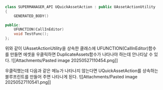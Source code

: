 ```cpp
class SUPERMANAGER_API UQuickAssetAction : public UAssetActionUtility
{
	GENERATED_BODY()
	
public:
	UFUNCTION(CallInEditor)
	void TestFunc();
};

```

위와 같이 UAssetActionUtility을 상속한 클래스에 UFUNCTION(CallInEditor)함수를 만들면 에셋을 우클릭하면 DuplicateAssets함수가 나타나야 하는데 안나타날 수 있다.
![[Attachments/Pasted image 20250527110454.png]]

우클릭했는데 다음과 같은 메뉴가 나타나지 않는다면 UQuickAssetAction를 상속하는 블루프린트를 만들어 주면 나타나게 된다.
![[Attachments/Pasted image 20250527110541.png]]
